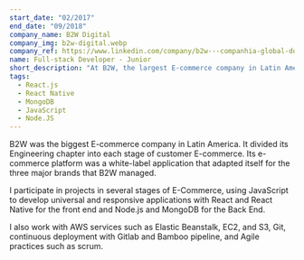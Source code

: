 ```yaml
---
start_date: "02/2017"
end_date: "09/2018"
company_name: B2W Digital
company_img: b2w-digital.webp
company_ref: https://www.linkedin.com/company/b2w---companhia-global-do-varejo/
name: Full-stack Developer - Junior
short_description: "At B2W, the largest E-commerce company in Latin America, I contributed to various stages of their white-label E-commerce platform, developing universal and responsive applications with React, React Native, Node.js, and MongoDB. I also utilized AWS services (Elastic Beanstalk, EC2, S3), Git, CI/CD pipelines (GitLab, Bamboo), and agile practices like Scrum to deliver scalable solutions."
tags:
  - React.js
  - React Native
  - MongoDB
  - JavaScript
  - Node.JS
---
```

B2W was the biggest E-commerce company in Latin America. It divided its Engineering chapter into each stage of customer E-commerce. Its e-commerce platform was a white-label application that adapted itself for the three major brands that B2W managed.

I participate in projects in several stages of E-Commerce, using JavaScript to develop universal and responsive applications with React and React Native for the front end and Node.js and MongoDB for the Back End.

I also work with AWS services such as Elastic Beanstalk, EC2, and S3, Git, continuous deployment with Gitlab and Bamboo pipeline, and Agile practices such as scrum.
